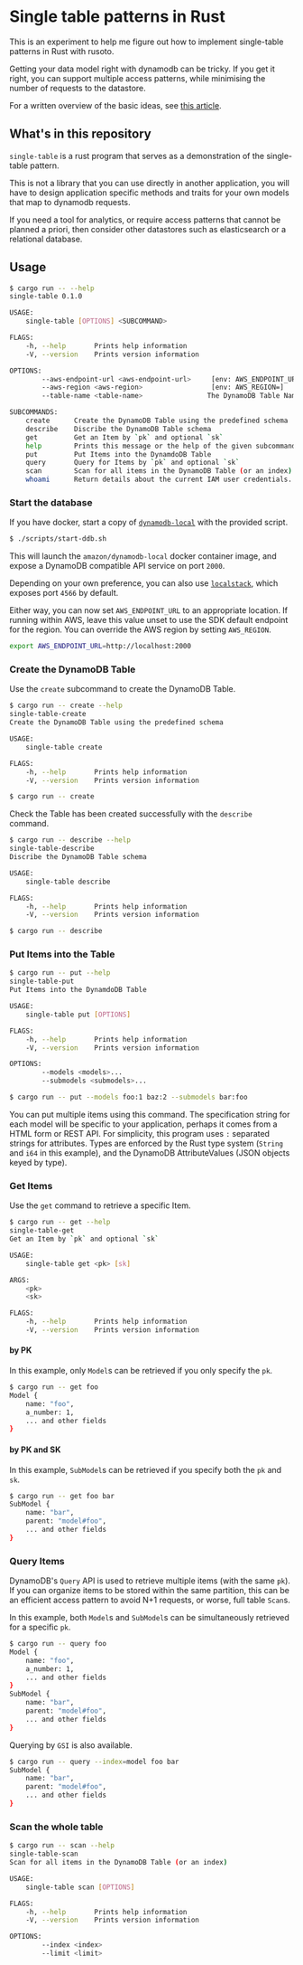 # Single table patterns in Rust

This is an experiment to help me figure out how to implement
single-table patterns in Rust with rusoto.

Getting your data model right with dynamodb can be tricky.
If you get it right, you can support multiple access patterns,
while minimising the number of requests to the datastore.

For a written overview of the basic ideas, see [this article][1].

[1]: https://www.alexdebrie.com/posts/dynamodb-single-table/

## What's in this repository

`single-table` is a rust program that serves as a demonstration of the single-table pattern.

This is not a library that you can use directly in another application, you will have to design
application specific methods and traits for your own models that map to dynamodb requests.

If you need a tool for analytics, or require access patterns that cannot be planned a priori, then consider other datastores such as elasticsearch or a relational database.

## Usage

```bash
$ cargo run -- --help
single-table 0.1.0

USAGE:
    single-table [OPTIONS] <SUBCOMMAND>

FLAGS:
    -h, --help       Prints help information
    -V, --version    Prints version information

OPTIONS:
        --aws-endpoint-url <aws-endpoint-url>     [env: AWS_ENDPOINT_URL=http://localhost:2000]
        --aws-region <aws-region>                 [env: AWS_REGION=]
        --table-name <table-name>                The DynamoDB Table Name (you only need one) [default: single-table]

SUBCOMMANDS:
    create      Create the DynamoDB Table using the predefined schema
    describe    Discribe the DynamoDB Table schema
    get         Get an Item by `pk` and optional `sk`
    help        Prints this message or the help of the given subcommand(s)
    put         Put Items into the DynamdoDB Table
    query       Query for Items by `pk` and optional `sk`
    scan        Scan for all items in the DynamoDB Table (or an index)
    whoami      Return details about the current IAM user credentials. This is a demonstration of other rusoto APIs
```

### Start the database

If you have docker, start a copy of [`dynamodb-local`][2] with the provided script.

```bash
$ ./scripts/start-ddb.sh
```

This will launch the `amazon/dynamodb-local` docker container image, and expose a DynamoDB compatible 
API service on port `2000`.

Depending on your own preference, you can also use [`localstack`][3], which exposes port `4566` by default.

Either way, you can now set `AWS_ENDPOINT_URL` to an appropriate location. If running within AWS, leave this value unset to use the SDK default endpoint for the region.
You can override the AWS region by setting `AWS_REGION`.

```bash
export AWS_ENDPOINT_URL=http://localhost:2000
```

[2]: https://docs.aws.amazon.com/amazondynamodb/latest/developerguide/DynamoDBLocal.html
[3]: https://localstack.io

### Create the DynamoDB Table

Use the `create` subcommand to create the DynamoDB Table.

```bash
$ cargo run -- create --help
single-table-create
Create the DynamoDB Table using the predefined schema

USAGE:
    single-table create

FLAGS:
    -h, --help       Prints help information
    -V, --version    Prints version information
```

```bash
$ cargo run -- create
```

Check the Table has been created successfully with the `describe` command.

```bash
$ cargo run -- describe --help
single-table-describe 
Discribe the DynamoDB Table schema

USAGE:
    single-table describe

FLAGS:
    -h, --help       Prints help information
    -V, --version    Prints version information
```

```bash
$ cargo run -- describe
```

### Put Items into the Table

```bash
$ cargo run -- put --help
single-table-put 
Put Items into the DynamdoDB Table

USAGE:
    single-table put [OPTIONS]

FLAGS:
    -h, --help       Prints help information
    -V, --version    Prints version information

OPTIONS:
        --models <models>...          
        --submodels <submodels>...
```

```bash
$ cargo run -- put --models foo:1 baz:2 --submodels bar:foo
```

You can put multiple items using this command. The specification string for each model will be specific to
your application, perhaps it comes from a HTML form or REST API. For simplicity, this program uses `:`
separated strings for attributes. Types are enforced by the Rust type system (`String` and `i64` in this 
example), and the DynamoDB AttributeValues (JSON objects keyed by type).

### Get Items

Use the `get` command to retrieve a specific Item.

```bash
$ cargo run -- get --help
single-table-get 
Get an Item by `pk` and optional `sk`

USAGE:
    single-table get <pk> [sk]

ARGS:
    <pk>    
    <sk>    

FLAGS:
    -h, --help       Prints help information
    -V, --version    Prints version information
```

#### by PK

In this example, only `Model`s can be retrieved if you only specify the `pk`.

```bash
$ cargo run -- get foo
Model {
    name: "foo",
    a_number: 1,
    ... and other fields
}
```

#### by PK and SK

In this example, `SubModel`s can be retrieved if you specify both the `pk` and `sk`.

```bash
$ cargo run -- get foo bar
SubModel {
    name: "bar",
    parent: "model#foo",
    ... and other fields
}
```

### Query Items

DynamoDB's `Query` API is used to retrieve multiple items (with the same `pk`). If you can organize items
to be stored within the same partition, this can be an efficient access pattern to avoid N+1 requests, or
worse, full table `Scan`s.

In this example, both `Model`s and `SubModel`s can be simultaneously retrieved for a specific `pk`.

```bash
$ cargo run -- query foo   
Model {
    name: "foo",
    a_number: 1,
    ... and other fields
}
SubModel {
    name: "bar",
    parent: "model#foo",
    ... and other fields
}
```

Querying by `GSI` is also available.

```bash
$ cargo run -- query --index=model foo bar
SubModel {
    name: "bar",
    parent: "model#foo",
    ... and other fields
}
```

### Scan the whole table

```bash
$ cargo run -- scan --help        
single-table-scan 
Scan for all items in the DynamoDB Table (or an index)

USAGE:
    single-table scan [OPTIONS]

FLAGS:
    -h, --help       Prints help information
    -V, --version    Prints version information

OPTIONS:
        --index <index>    
        --limit <limit>
```

